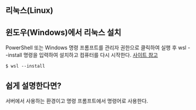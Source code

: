 ## 리눅스(Linux)

## 윈도우(Windows)에서 리눅스 설치

PowerShell 또는 Windows 명령 프롬프트를 관리자 권한으로 클릭하여 실행 후 wsl --install 명령을 입력하여 설치하고 컴퓨터를 다시 시작한다.
[사이트 참고](https://learn.microsoft.com/ko-kr/windows/wsl/install)

```
$ wsl --install
```

## 쉽게 설명한다면?

서버에서 사용하는 환경이고 명령 프롬프트에서 명령어로 사용한다.
